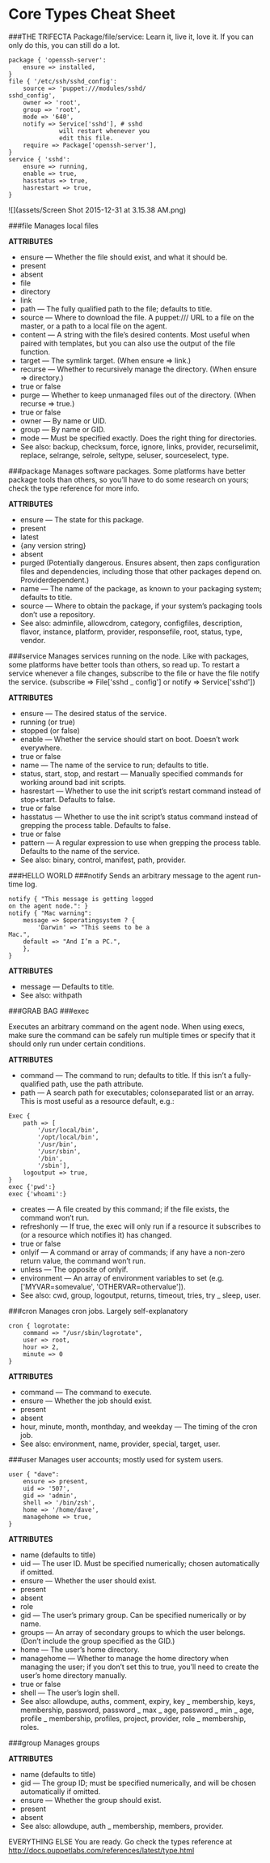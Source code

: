 # Core Types Cheat Sheet

###THE TRIFECTA
Package/file/service: Learn it, live it, love it. If you can
only do this, you can still do a lot.

```
package { 'openssh-server':
    ensure => installed,
}
file { '/etc/ssh/sshd_config':
    source => 'puppet:///modules/sshd/
sshd_config',
    owner => 'root',
    group => 'root',
    mode => '640',
    notify => Service['sshd'], # sshd
              will restart whenever you
              edit this file.
    require => Package['openssh-server'],
}
service { 'sshd':
    ensure => running,
    enable => true,
    hasstatus => true,
    hasrestart => true,
}
```

![](assets/Screen Shot 2015-12-31 at 3.15.38 AM.png)

###file
Manages local files

**ATTRIBUTES**

- ensure — Whether the file should exist, and what it
  should be.
- present
- absent
- file
- directory
- link
- path — The fully qualified path to the file; defaults
  to title.
- source — Where to download the file. A puppet:///
  URL to a file on the master, or a path to a local file on
  the agent.
- content — A string with the file’s desired contents.
  Most useful when paired with templates, but you can
  also use the output of the file function.
- target — The symlink target. (When ensure => link.)
- recurse — Whether to recursively manage the
  directory. (When ensure => directory.)
- true or false
- purge — Whether to keep unmanaged files out of the
  directory. (When recurse => true.)
- true or false
- owner — By name or UID.
- group — By name or GID.
- mode — Must be specified exactly. Does the right thing
  for directories.
- See also: backup, checksum, force, ignore,
  links, provider, recurselimit, replace,
  selrange, selrole, seltype, seluser,
  sourceselect, type.

###package
Manages software packages. Some platforms have better
package tools than others, so you’ll have to do some
research on yours; check the type reference for more info.

**ATTRIBUTES**

- ensure — The state for this package.
- present
- latest
- {any version string}
- absent
- purged (Potentially dangerous. Ensures absent, then
  zaps configuration files and dependencies, including
  those that other packages depend on. Providerdependent.)
- name — The name of the package, as known to your
  packaging system; defaults to title.
- source — Where to obtain the package, if your
  system’s packaging tools don’t use a repository.
- See also: adminfile, allowcdrom, category,
  configfiles, description, flavor, instance,
  platform, provider, responsefile, root,
  status, type, vendor.

###service
Manages services running on the node. Like with
packages, some platforms have better tools than others,
so read up. To restart a service whenever a file changes,
subscribe to the file or have the file notify the service.
(subscribe => File['sshd _ config'] or notify
=> Service['sshd'])

**ATTRIBUTES**

- ensure — The desired status of the service.
- running (or true)
- stopped (or false)
- enable — Whether the service should start on boot.
  Doesn’t work everywhere.
- true or false
- name — The name of the service to run; defaults
  to title.
- status, start, stop, and restart — Manually
  specified commands for working around bad init
  scripts.
- hasrestart — Whether to use the init script’s restart
  command instead of stop+start. Defaults to false.
- true or false
- hasstatus — Whether to use the init script’s status
  command instead of grepping the process table.
  Defaults to false.
- true or false
- pattern — A regular expression to use when
  grepping the process table. Defaults to the name of
  the service.
- See also: binary, control, manifest, path,
  provider.

###HELLO WORLD
###notify
Sends an arbitrary message to the agent run-time log.

```
notify { "This message is getting logged
on the agent node.": }
notify { "Mac warning":
    message => $operatingsystem ? {
        'Darwin' => "This seems to be a
Mac.",
    default => "And I’m a PC.",
    },
}
```

**ATTRIBUTES**

- message — Defaults to title.
- See also: withpath

###GRAB BAG
###exec

Executes an arbitrary command on the agent node. When
using execs, make sure the command can be safely run
multiple times or specify that it should only run under
certain conditions.

**ATTRIBUTES**

- command — The command to run; defaults to title. If
  this isn’t a fully-qualified path, use the path attribute.
- path — A search path for executables; colonseparated
  list or an array. This is most useful as a
  resource default, e.g.:

```
Exec {
    path => [
        '/usr/local/bin',
        '/opt/local/bin',
        '/usr/bin',
        '/usr/sbin',
        '/bin',
        '/sbin'],
    logoutput => true,
}
exec {'pwd':}
exec {'whoami':}
```

- creates — A file created by this command; if the file
  exists, the command won’t run.
- refreshonly — If true, the exec will only run if a
  resource it subscribes to (or a resource which notifies
  it) has changed.
- true or false
- onlyif — A command or array of commands; if any
  have a non-zero return value, the command won’t run.
- unless — The opposite of onlyif.
- environment — An array of environment
  variables to set (e.g. ['MYVAR=somevalue',
  'OTHERVAR=othervalue']).
- See also: cwd, group, logoutput, returns,
  timeout, tries, try \_ sleep, user.

###cron
Manages cron jobs. Largely self-explanatory

```
cron { logrotate:
    command => "/usr/sbin/logrotate",
    user => root,
    hour => 2,
    minute => 0
}
```

**ATTRIBUTES**

- command — The command to execute.
- ensure — Whether the job should exist.
- present
- absent
- hour, minute, month, monthday, and weekday
  — The timing of the cron job.
- See also: environment, name, provider,
  special, target, user.

###user
Manages user accounts; mostly used for system users.

```
user { "dave":
    ensure => present,
    uid => '507',
    gid => 'admin',
    shell => '/bin/zsh',
    home => '/home/dave',
    managehome => true,
}
```

**ATTRIBUTES**

- name (defaults to title)
- uid — The user ID. Must be specified numerically;
  chosen automatically if omitted.
- ensure — Whether the user should exist.
- present
- absent
- role
- gid — The user’s primary group. Can be specified
  numerically or by name.
- groups — An array of secondary groups to which the
  user belongs. (Don’t include the group specified as the
  GID.)
- home — The user’s home directory.
- managehome — Whether to manage the home
  directory when managing the user; if you don’t set this
  to true, you’ll need to create the user’s home directory
  manually.
- true or false
- shell — The user’s login shell.
- See also: allowdupe, auths, comment, expiry,
  key _ membership, keys, membership,
  password, password _ max _ age, password _
  min _ age, profile _ membership, profiles,
  project, provider, role \_ membership, roles.

###group
Manages groups

**ATTRIBUTES**

- name (defaults to title)
- gid — The group ID; must be specified numerically,
  and will be chosen automatically if omitted.
- ensure — Whether the group should exist.
- present
- absent
- See also: allowdupe, auth \_ membership,
  members, provider.

EVERYTHING ELSE
You are ready. Go check the types reference at
http://docs.puppetlabs.com/references/latest/type.html
